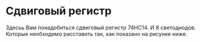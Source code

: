 # Сдвиговый регистр
Здесьь Вам понадобиться сдвиговый регистр 74HC14. И 8 светодиодов. Которые необходимо расставить так, как показано на рисунке ниже.
